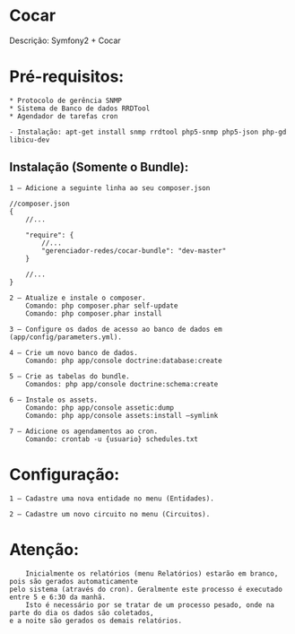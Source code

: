 Cocar
===============

Descrição: Symfony2 + Cocar

Pré-requisitos:
===============
	* Protocolo de gerência SNMP
	* Sistema de Banco de dados RRDTool
	* Agendador de tarefas cron

	- Instalação: apt-get install snmp rrdtool php5-snmp php5-json php-gd libicu-dev

Instalação (Somente o Bundle):
------------
	1 – Adicione a seguinte linha ao seu composer.json
	
	//composer.json
	{
	    //...
	
	    "require": {
	        //...
	        "gerenciador-redes/cocar-bundle": "dev-master"
	    }
	
	    //...
	}
	
	2 – Atualize e instale o composer.
		Comando: php composer.phar self-update
		Comando: php composer.phar install
	
	3 – Configure os dados de acesso ao banco de dados em (app/config/parameters.yml).

	4 – Crie um novo banco de dados.
		Comando: php app/console doctrine:database:create
	
	5 – Crie as tabelas do bundle.
		Comandos: php app/console doctrine:schema:create

	6 – Instale os assets.
		Comando: php app/console assetic:dump
		Comando: php app/console assets:install –symlink

	7 – Adicione os agendamentos ao cron.
		Comando: crontab -u {usuario} schedules.txt

Configuração:
===============
	1 – Cadastre uma nova entidade no menu (Entidades).

	2 – Cadastre um novo circuito no menu (Circuitos).

Atenção:
===============
		Inicialmente os relatórios (menu Relatórios) estarão em branco, pois são gerados automaticamente 
	pelo sistema (através do cron). Geralmente este processo é executado entre 5 e 6:30 da manhã. 
		Isto é necessário por se tratar de um processo pesado, onde na parte do dia os dados são coletados, 
	e a noite são gerados os demais relatórios.

